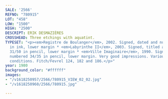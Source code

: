 ```yaml
---
SALE: '2566'
REFNO: "780915"
LOT: "458"
LOW: "1500"
HIGH: "2500"
DESCRIPT: ERIK DESMAZIÈRES
CROSSHEAD: Three etchings with aquatint.
TYPESET: "<p><em>Registre de Boulanger</em>, 2002. Signed, dated and numbered 57/90
  in ink, lower margin * <em>Labyrinthe II</em>, 2003. Signed, titled and numbered
  31/50 in pencil, lower margin * <em>Ville Imaginaire</em>, 1990. Signed, dated and
  numbered 34/35 in pencil, lower margin. Very good impressions. Various sizes and
  conditions. Fitch/Fevrel 124, 182 and 186.</p>"
year: 1980
background_color: "#ffffff"
images:
- "/v1618250957/2566/780915_VIEW_02_02.jpg"
- "/v1618250960/2566/780915.jpg"

---
```

